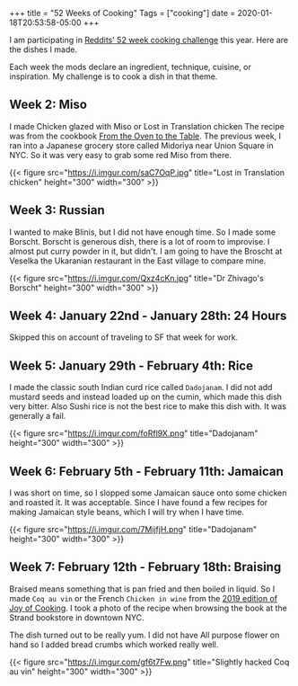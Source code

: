 +++
title = "52 Weeks of Cooking"
Tags = ["cooking"]
date = 2020-01-18T20:53:58-05:00
+++

I am participating in [Reddits' 52 week cooking challenge](https://www.reddit.com/r/52weeksofcooking/comments/e9oxx0/2020_weekly_challenge_list/)
 this year. Here are the dishes I made.

Each week the mods declare an ingredient, technique, cuisine, or inspiration. My challenge is to cook a dish in that theme.

## Week 2: Miso

I made Chicken glazed with Miso or Lost in Translation chicken The recipe was from the cookbook [From the Oven to the Table](https://www.amazon.com/Oven-Table-Diana-Henry/dp/1784726095).
The previous week, I ran into a Japanese grocery store called Midoriya  near Union Square in NYC. So it was very easy to grab some red Miso from there.

{{< figure src="https://i.imgur.com/saC7OqP.jpg" title="Lost in Translation chicken" height="300" width="300" >}}

## Week 3: Russian

I wanted to make Blinis, but I did not have enough time. So I made some Borscht. Borscht is generous dish, there is a lot of room to improvise.
I almost put curry powder in it, but didn't. I am going to have the Broscht at Veselka the Ukaranian restaurant in the East village to compare mine.

{{< figure src="https://i.imgur.com/Qxz4cKn.jpg" title="Dr Zhivago's Borscht" height="300" width="300" >}}

## Week 4: January 22nd - January 28th: 24 Hours
Skipped this on account of traveling to SF that week for work.

## Week 5: January 29th - February 4th: Rice

I made the classic south Indian curd rice called `Dadojanam`. I did not add mustard seeds and instead loaded up on the cumin, which made this dish very bitter. Also Sushi rice is not the best rice to make this dish with. It was generally a fail.

{{< figure src="https://i.imgur.com/foRfl9X.png" title="Dadojanam" height="300" width="300" >}}

## Week 6: February 5th - February 11th: Jamaican

I was short on time, so I slopped some Jamaican sauce onto some chicken and roasted it. It was acceptable.
Since I have found a few recipes for making Jamaican style beans, which I will try when I have time. 

{{< figure src="https://i.imgur.com/7MijfjH.png" title="Dadojanam" height="300" width="300" >}}

## Week 7: February 12th - February 18th: Braising

Braised means something that is pan fried and then boiled in liquid. So I made `Coq au vin` or the French `Chicken in wine` from 
the [2019 edition of Joy of Cooking](https://www.amazon.com/Joy-Cooking-Fully-Revised-Updated/dp/1501169718/ref=sr_1_2?crid=1JLMVMYSXL40M&keywords=joy+of+cooking+2019&qid=1581443378&s=books&sprefix=joy+of+coo%2Cstripbooks%2C134&sr=1-2). I took a photo of the recipe when browsing the book at the Strand bookstore in downtown NYC.

The dish turned out to be really yum. I did not have All purpose flower on hand so I added bread crumbs which worked really well.

{{< figure src="https://i.imgur.com/gf6t7Fw.png" title="Slightly hacked Coq au vin" height="300" width="300" >}}
